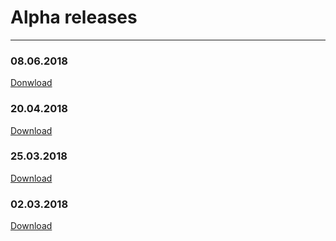 # Alpha releases
---
### 08.06.2018
[Donwload](https://github.com/john2ksonn/TPOM/releases/download/v0.4-alpha/android-debug.apk)

### 20.04.2018
[Download](https://github.com/john2ksonn/TPOM/releases/download/v0.3-alpha/android-release.apk)

### 25.03.2018
[Download](https://github.com/john2ksonn/TPOM/releases/download/v0.2-alpha/tpom.apk)

### 02.03.2018
[Download](https://github.com/john2ksonn/TPOM/releases/download/v0.1-alpha/tpom.apk)

